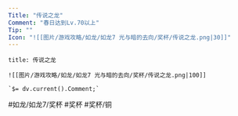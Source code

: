 ```yaml
---
Title: "传说之龙"
Comment: "春日达到Lv.70以上"
Tip: ""
Icon: "![[图片/游戏攻略/如龙/如龙7 光与暗的去向/奖杯/传说之龙.png|30]]"
---
```

```ad-common-bronze-trophy
title: 传说之龙

![[图片/游戏攻略/如龙/如龙7 光与暗的去向/奖杯/传说之龙.png|100]]

`$= dv.current().Comment;`

```

#如龙/如龙7/奖杯 #奖杯 #奖杯/铜

